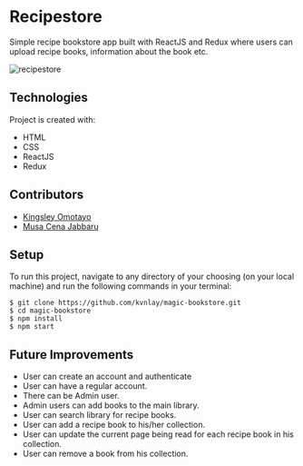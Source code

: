 
# Recipestore

Simple recipe bookstore app built with ReactJS and Redux where users can upload recipe books, information about the book etc.

![recipestore](https://user-images.githubusercontent.com/21004010/65952553-0256f480-e43a-11e9-9010-71b712d8492d.png)

## Technologies

Project is created with:

- HTML
- CSS
- ReactJS
- Redux

## Contributors

- [Kingsley Omotayo](https://github.com/kvnlay)
- [Musa Cena Jabbaru](https://github.com/Cena-JM)

## Setup

To run this project, navigate to any directory of your choosing (on your local machine) and run the following commands in your terminal:

```
$ git clone https://github.com/kvnlay/magic-bookstore.git
$ cd magic-bookstore
$ npm install
$ npm start

```
## Future Improvements

- User can create an account and authenticate
- User can have a regular account.
- There can be Admin user.
- Admin users can add books to the main library.
- User can search library for recipe books.
- User can add a recipe book to his/her collection.
- User can update the current page being read for each recipe book in his collection.
- User can remove a book from his collection.

